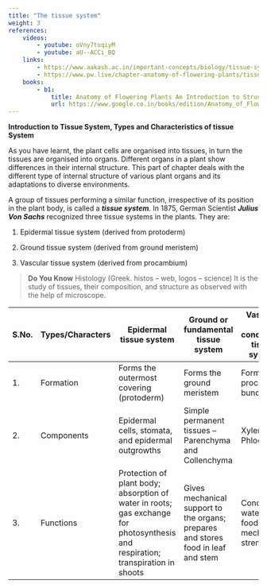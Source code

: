```yaml
---
title: "The tissue system"
weight: 3
references:
    videos:
        - youtube: oVny7tuqiyM
        - youtube: aU--ACCi_BQ
    links:
        - https://www.aakash.ac.in/important-concepts/biology/tissue-system-and-types#:~:text=The%20three%20tissue%20systems%20that,of%20cells%20in%20any%20plant.
        - https://www.pw.live/chapter-anatomy-of-flowering-plants/tissue-system
    books:
        - b1:
            title: Anatomy of Flowering Plants An Introduction to Structure and Development
            url: https://www.google.co.in/books/edition/Anatomy_of_Flowering_Plants/cSO8HOKyabgC?hl=en&gbpv=0
---
```



**Introduction to Tissue System, Types and Characteristics of tissue System**

As you have learnt, the plant cells are organised into tissues, in turn the tissues are organised into organs. Different organs in a plant show differences in their internal structure. This part of chapter deals with the different type of internal structure of various plant organs and its adaptations to diverse environments.

A group of tissues performing a similar function, irrespective of its position in the plant body, is called a **_tissue system_**. In 1875, German Scientist **_Julius Von Sachs_** recognized three tissue systems in the plants. They are:

1. Epidermal tissue system (derived from protoderm)

2. Ground tissue system (derived from ground meristem)

3. Vascular tissue system (derived from procambium)

>**Do You Know** Histology
(Greek. histos – web, 
logos – science) It is 
the study of tissues, 
their composition, and 
structure as observed with the help of 
microscope.

| S.No. | Types/Characters | Epidermal tissue system | Ground or fundamental tissue system | Vascular or conduction tissue system |
|-------|------------------|------------------------|------------------------------------|-------------------------------------|
| 1.    | Formation        | Forms the outermost covering (protoderm) | Forms the ground meristem | Forms the procambial bundles  |
| 2.    | Components       | Epidermal cells, stomata, and epidermal outgrowths | Simple permanent tissues – Parenchyma and Collenchyma | Xylem and Phloem |
| 3.    | Functions        | Protection of plant body; absorption of water in roots; gas exchange for photosynthesis and respiration; transpiration in shoots | Gives mechanical support to the organs; prepares and stores food in leaf and stem | Conducts water and food; gives mechanical strength |

